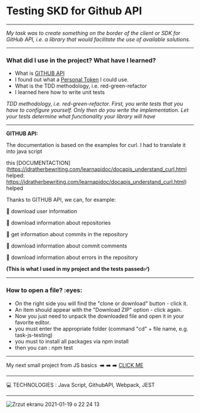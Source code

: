 
<h1> Testing SKD for Github API </h1>


----

*My task was to create something on the border of the client or SDK for GitHub API,
i.e. a library that would facilitate the use of available solutions.*


-------

<h3>What did I use in the project? What have I learned?</h3>

* What is [GITHUB API](https://docs.github.com/en/rest)
* I found out what a [Personal Token](https://docs.github.com/en/github/authenticating-to-github/creating-a-personal-access-token) I could use. 
* What is the TDD methodology, i.e. red-green-refactor 
* I learned here how to write unit tests



*TDD methodology, i.e. red-green-refactor.
First, you write tests that you have to configure yourself.
Only then do you write the implementation.
Let your tests determine what functionality your library will have*


----

**GITHUB API:**

The documentation is based on the examples for curl. I had to translate it into java script 

this [DOCUMENTACTION](https://idratherbewriting.com/learnapidoc/docapis_understand_curl.html  helped: https://idratherbewriting.com/learnapidoc/docapis_understand_curl.html) helped



Thanks to GITHUB API, we can, for example:

🔷  download user information 

🔷  download information about repositories 

🔷  get information about commits in the repository 

🔷  download information about commit comments 

🔷  download information about errors in the repository 



**(This is what I used in my project and the tests passed:white_check_mark:)**

-----

<h3>How to open a file? :eyes: </h3>

* On the right side you will find the "clone or download" button - click it.
* An item should appear with the "Download ZIP" option - click again.
* Now you just need to unpack the downloaded file and open it in your favorite editor.
* you must enter the appropriate folder (command "cd" + file name, e.g. task-js-testing) 
* you must to install all packages via npm install
* then you can : npm test

----

My next small project from JS basics  :arrow_right: :arrow_right: :arrow_right: [CLICK ME ](https://github.com/martynakil/-form---uploading-a-CSV-file-in-JS)

----

:computer: TECHNOLOGIES : Java Script, GithubAPI, Webpack,  JEST

----







![Zrzut ekranu 2021-01-19 o 22 24 13](https://user-images.githubusercontent.com/59742201/105095876-907b4200-5aa6-11eb-967c-7180044f7025.png)
